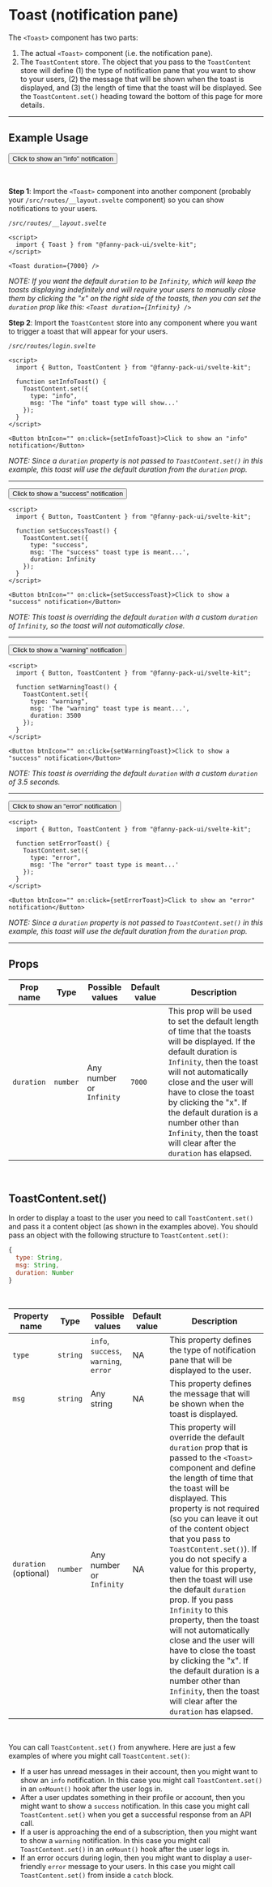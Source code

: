 <script lang="ts">
  import { Button, Toast, ToastContent } from "/src/lib";

  function setInfoToast() {
    ToastContent.set({ type: "info", msg: 'The "info" toast type will show a notification to your users that is intended for informational purposes. This toast uses the default "duration" prop and will automatically close after 7 seconds.' });
  }

  function setSuccessToast() {
    ToastContent.set({ type: "success", msg: 'The "success" toast type is meant to show a notification to your users when an operation executed successfully. This toast is overriding the default "duration" with a custom "duration" of Infinity and will not automatically close. You will need to click the "x" to the right to close this.', duration: Infinity });
  }

  function setWarningToast() {
    ToastContent.set({ type: "warning", msg: 'The "warning" toast type is meant to show a notification to your users when you need to warn them about something. This toast is overriding the default "duration" with a custom "duration" of 3.5 seconds.', duration: 3500 });
  }

  function setErrorToast() {
    ToastContent.set({ type: "error", msg: 'The "error" toast type is meant to show a notification to your users when an error occurred that you want to notify them about. This toast uses the default "duration" prop and will automatically close after 7 seconds.' });
  }
</script>

# Toast (notification pane)

The `<Toast>` component has two parts:
1. The actual `<Toast>` component (i.e. the notification pane).
2. The `ToastContent` store. The object that you pass to the `ToastContent` store will define (1) the type of notification pane that you want to show to your users, (2) the message that will be shown when the toast is displayed, and (3) the length of time that the toast will be displayed. See the `ToastContent.set()` heading toward the bottom of this page for more details.

---

## Example Usage

<Toast duration={7000} />

<Button btnIcon="" on:click={setInfoToast}>Click to show an "info" notification</Button>

<br>

**Step 1**: Import the `<Toast>` component into another component (probably your `/src/routes/__layout.svelte` component) so you can show notifications to your users.

*`/src/routes/__layout.svelte`*
```svelte
<script>
  import { Toast } from "@fanny-pack-ui/svelte-kit";
</script>

<Toast duration={7000} />
```

*NOTE: If you want the default `duration` to be `Infinity`, which will keep the toasts displaying indefinitely and will require your users to manually close them by clicking the "x" on the right side of the toasts, then you can set the `duration` prop like this: `<Toast duration={Infinity} />`*

**Step 2**: Import the `ToastContent` store into any component where you want to trigger a toast that will appear for your users.

*`/src/routes/login.svelte`*
```svelte
<script>
  import { Button, ToastContent } from "@fanny-pack-ui/svelte-kit";

  function setInfoToast() {
    ToastContent.set({ 
      type: "info", 
      msg: 'The "info" toast type will show...'
    });
  }
</script>

<Button btnIcon="" on:click={setInfoToast}>Click to show an "info" notification</Button>
```

*NOTE: Since a `duration` property is not passed to `ToastContent.set()` in this example, this toast will use the default duration from the `duration` prop.*

---

<Button btnIcon="" on:click={setSuccessToast}>Click to show a "success" notification</Button>

```svelte
<script>
  import { Button, ToastContent } from "@fanny-pack-ui/svelte-kit";

  function setSuccessToast() {
    ToastContent.set({ 
      type: "success", 
      msg: 'The "success" toast type is meant...', 
      duration: Infinity
    });
  }
</script>

<Button btnIcon="" on:click={setSuccessToast}>Click to show a "success" notification</Button>
```

*NOTE: This toast is overriding the default `duration` with a custom `duration` of `Infinity`, so the toast will not automatically close.*

---

<Button btnIcon="" on:click={setWarningToast}>Click to show a "warning" notification</Button>

```svelte
<script>
  import { Button, ToastContent } from "@fanny-pack-ui/svelte-kit";

  function setWarningToast() {
    ToastContent.set({ 
      type: "warning", 
      msg: 'The "warning" toast type is meant...', 
      duration: 3500 
    });
  }
</script>

<Button btnIcon="" on:click={setWarningToast}>Click to show a "success" notification</Button>
```

*NOTE: This toast is overriding the default `duration` with a custom `duration` of 3.5 seconds.*

---

<Button btnIcon="" on:click={setErrorToast}>Click to show an "error" notification</Button>

```svelte
<script>
  import { Button, ToastContent } from "@fanny-pack-ui/svelte-kit";

  function setErrorToast() {
    ToastContent.set({ 
      type: "error", 
      msg: 'The "error" toast type is meant...' 
    });
  }
</script>

<Button btnIcon="" on:click={setErrorToast}>Click to show an "error" notification</Button>
```

*NOTE: Since a `duration` property is not passed to `ToastContent.set()` in this example, this toast will use the default duration from the `duration` prop.*

---

## Props
| Prop name | Type | Possible values | Default value | Description |
| --------- | ---- | --------------- | ------------- | ----------- |
| `duration` | `number` | Any number or `Infinity` | `7000` | This prop will be used to set the default length of time that the toasts will be displayed. If the default duration is `Infinity`, then the toast will not automatically close and the user will have to close the toast by clicking the "x". If the default duration is a number other than `Infinity`, then the toast will clear after the `duration` has elapsed. |

<br>

## ToastContent.set()

In order to display a toast to the user you need to call `ToastContent.set()` and pass it a content object (as shown in the examples above). You should pass an object with the following structure to `ToastContent.set()`:

```js
{
  type: String,
  msg: String,
  duration: Number
}
```

<br>

| Property name | Type | Possible values | Default value | Description |
| ------------- | ---- | --------------- | ------------- | ----------- |
| `type` | `string` | `info`, `success`, `warning`, `error` | NA | This property defines the type of notification pane that will be displayed to the user. |
| `msg` | `string` | Any string | NA | This property defines the message that will be shown when the toast is displayed. |
| `duration` (optional) | `number` | Any number or `Infinity` | NA | This property will override the default `duration` prop that is passed to the `<Toast>` component and define the length of time that the toast will be displayed. This property is not required (so you can leave it out of the content object that you pass to `ToastContent.set()`). If you do not specify a value for this property, then the toast will use the default `duration` prop. If you pass `Infinity` to this property, then the toast will not automatically close and the user will have to close the toast by clicking the "x". If the default duration is a number other than `Infinity`, then the toast will clear after the `duration` has elapsed. |

<br>

You can call `ToastContent.set()` from anywhere. Here are just a few examples of where you might call `ToastContent.set()`:

* If a user has unread messages in their account, then you might want to show an `info` notification. In this case you might call `ToastContent.set()` in an `onMount()` hook after the user logs in.
* After a user updates something in their profile or account, then you might want to show a `success` notification. In this case you might call `ToastContent.set()` when you get a successful response from an API call.
* If a user is approaching the end of a subscription, then you might want to show a `warning` notification. In this case you might call `ToastContent.set()` in an `onMount()` hook after the user logs in.
* If an error occurs during login, then you might want to display a user-friendly `error` message to your users. In this case you might call `ToastContent.set()` from inside a `catch` block.
